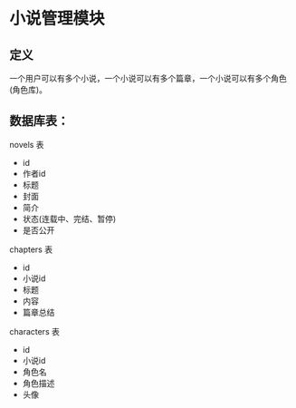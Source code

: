 # 小说管理模块

## 定义

一个用户可以有多个小说，一个小说可以有多个篇章，一个小说可以有多个角色(角色库)。

## 数据库表：

novels 表
- id
- 作者id
- 标题
- 封面
- 简介
- 状态(连载中、完结、暂停)
- 是否公开

chapters 表
- id
- 小说id
- 标题
- 内容
- 篇章总结

characters 表
- id
- 小说id
- 角色名
- 角色描述
- 头像

